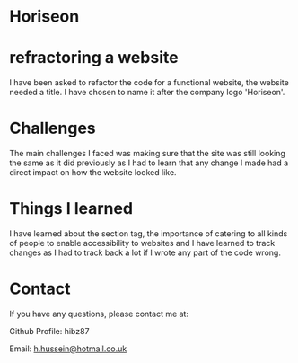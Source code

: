 # Horiseon

# refractoring a website 

I have been asked to refactor the code for a functional website, the website needed a title. I have chosen to name it after the company logo 'Horiseon'.

# Challenges 
 The main challenges I faced was making sure that the site was still looking the same as it did previously as I had to learn that any change I made had a direct impact on how the website looked like. 
 
# Things I learned

I have learned about the section tag, the importance of catering to all kinds of people to enable accessibility to websites and I have learned to track changes as I had to track back a lot if I wrote any part of the code wrong.

 

# Contact

If you have any questions, please contact me at: 
 
  Github Profile: hibz87  

  Email:  h.hussein@hotmail.co.uk
